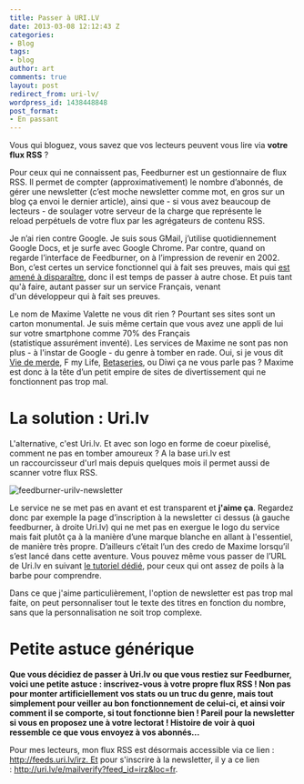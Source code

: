 ```yaml
---
title: Passer à URI.LV
date: 2013-03-08 12:12:43 Z
categories:
- Blog
tags:
- blog
author: art
comments: true
layout: post
redirect_from: uri-lv/
wordpress_id: 1438448848
post_format:
- En passant
---
```


Vous qui bloguez, vous savez que vos lecteurs peuvent vous lire via **votre flux RSS** ?

Pour ceux qui ne connaissent pas, Feedburner est un gestionnaire de flux RSS. Il permet de compter (approximativement) le nombre d’abonnés, de gérer une newsletter (c’est moche newsletter comme mot, en gros sur un blog ça envoi le dernier article), ainsi que - si vous avez beaucoup de lecteurs - de soulager votre serveur de la charge que représente le reload perpétuels de votre flux par les agrégateurs de contenu RSS.<!-- more -->

Je n’ai rien contre Google. Je suis sous GMail, j’utilise quotidiennement Google Docs, et je surfe avec Google Chrome. Par contre, quand on regarde l’interface de Feedburner, on à l’impression de revenir en 2002. Bon, c’est certes un service fonctionnel qui à fait ses preuves, mais qui [est amené à disparaître](http://techcrunch.com/2012/09/24/feedburner-experiencing-stat-issues-api-to-shut-down/), donc il est temps de passer à autre chose. Et puis tant qu'à faire, autant passer sur un service Français, venant d'un développeur qui à fait ses preuves.

Le nom de Maxime Valette ne vous dit rien ? Pourtant ses sites sont un carton monumental. Je suis même certain que vous avez une appli de lui sur votre smartphone comme 70% des Français (statistique assurément inventé). Les services de Maxime ne sont pas non plus - à l'instar de Google - du genre à tomber en rade. Oui, si je vous dit [Vie de merde](http://viedemerde.fr/), F my Life, [Betaseries](http://www.betaseries.com/), ou Diwi ça ne vous parle pas ? Maxime est donc à la tête d’un petit empire de sites de divertissement qui ne fonctionnent pas trop mal.



# La solution : Uri.lv



L'alternative, c'est Uri.lv. Et avec son logo en forme de coeur pixelisé, comment ne pas en tomber amoureux ? A la base uri.lv est un raccourcisseur d'url mais depuis quelques mois il permet aussi de scanner votre flux RSS.

<img alt="feedburner-urilv-newsletter" data-src="https://static.irz.fr/2013/02/feedburner-urilv-newsletter.png" src="https://static.irz.fr/thumb.php?size=<100&crop=0&src=https://static.irz.fr/2013/02/feedburner-urilv-newsletter.png" />

Le service ne se met pas en avant et est transparent et **j'aime ça**. Regardez donc par exemple la page d’inscription à la newsletter ci dessus (à gauche feedburner, à droite Uri.lv) qui ne met pas en exergue le logo du service mais fait plutôt ça à la manière d’une marque blanche en allant à l'essentiel, de manière très propre. D’ailleurs c’était l’un des credo de Maxime lorsqu’il s’est lancé dans cette aventure. Vous pouvez même vous passer de l’URL de Uri.lv en suivant [le tutoriel dédié](http://maxime.sh/migrer-rss-feedburner-uri-lv/), pour ceux qui ont assez de poils à la barbe pour comprendre.

Dans ce que j'aime particulièrement, l'option de newsletter est pas trop mal faite, on peut personnaliser tout le texte des titres en fonction du nombre, sans que la personnalisation ne soit trop complexe.



# Petite astuce générique



**Que vous décidiez de passer à Uri.lv ou que vous restiez sur Feedburner, voici une petite astuce : inscrivez-vous à votre propre flux RSS ! Non pas pour monter artificiellement vos stats ou un truc du genre, mais tout simplement pour veiller au bon fonctionnement de celui-ci, et ainsi voir comment il se comporte, si tout fonctionne bien ! Pareil pour la newsletter si vous en proposez une à votre lectorat ! Histoire de voir à quoi ressemble ce que vous envoyez à vos abonnés...**

Pour mes lecteurs, mon flux RSS est désormais accessible via ce lien : http://feeds.uri.lv/irz. Et pour s'inscrire à la newsletter, il y a ce lien : http://uri.lv/e/mailverify?feed_id=irz&loc=fr.


